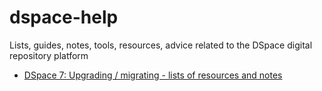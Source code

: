 # dspace-help
Lists, guides, notes, tools, resources, advice related to the DSpace digital repository platform

* [DSpace 7: Upgrading / migrating - lists of resources and notes](https://github.com/kshepherd/dspace-help/blob/main/dspace7-upgrade-lists)

